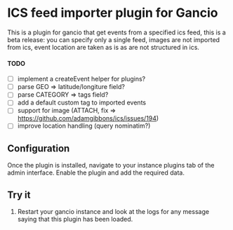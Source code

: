 # ICS feed importer plugin for Gancio

This is a plugin for gancio that get events from a specified ics feed, this is a beta release: you can specify only a single feed, images are not imported from ics, event location are taken as is as are not structured in ics.

#### TODO
- [ ] implement a createEvent helper for plugins?
- [ ] parse GEO => latitude/longiture field?
- [ ] parse CATEGORY => tags field?
- [ ] add a default custom tag to imported events
- [ ] support for image (ATTACH, fix => https://github.com/adamgibbons/ics/issues/194)
- [ ] improve location handling (query nominatim?)

## Configuration

Once the plugin is installed, navigate to your instance plugins tab of the admin interface. Enable the plugin and add the required data.


## Try it

1. Restart your gancio instance and look at the logs for any message saying that this plugin has been loaded.
